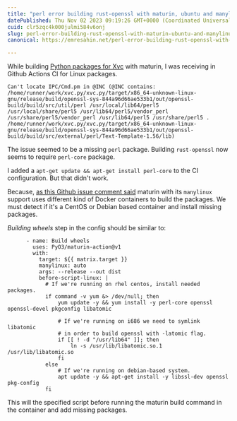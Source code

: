 ```yaml
---
title: "perl error building rust-openssl with maturin, ubuntu and manylinux"
datePublished: Thu Nov 02 2023 09:19:26 GMT+0000 (Coordinated Universal Time)
cuid: clr5zqc4k000julmi584v6onj
slug: perl-error-building-rust-openssl-with-maturin-ubuntu-and-manylinux
canonical: https://emresahin.net/perl-error-building-rust-openssl-with-maturin-ubuntu-and-manylinux/

---
```


While building [Python packages for Xvc](https://github.com/iesahin/xvc.py) with maturin, I was receiving in Github Actions CI for Linux packages.

    Can't locate IPC/Cmd.pm in @INC (@INC contains: /home/runner/work/xvc.py/xvc.py/target/x86_64-unknown-linux-gnu/release/build/openssl-sys-844a96d66ae533b1/out/openssl-build/build/src/util/perl /usr/local/lib64/perl5 /usr/local/share/perl5 /usr/lib64/perl5/vendor_perl /usr/share/perl5/vendor_perl /usr/lib64/perl5 /usr/share/perl5 . /home/runner/work/xvc.py/xvc.py/target/x86_64-unknown-linux-gnu/release/build/openssl-sys-844a96d66ae533b1/out/openssl-build/build/src/external/perl/Text-Template-1.56/lib)
    

The issue seemed to be a missing `perl` package. Building `rust-openssl` now seems to require `perl-core` package.

I added a `apt-get update && apt-get install perl-core` to the CI configuration. But that didn't work.

Because, [as this Github issue comment said](https://github.com/sfackler/rust-openssl/issues/2036#issuecomment-1724324145) maturin with its `manylinux` support uses different kind of Docker containers to build the packages. We must detect if it's a CentOS or Debian based container and install missing packages.

_Building wheels_ step in the config should be similar to:

          - name: Build wheels
            uses: PyO3/maturin-action@v1
            with:
              target: ${{ matrix.target }}
              manylinux: auto
              args: --release --out dist
              before-script-linux: |
                # If we're running on rhel centos, install needed packages.
                if command -v yum &> /dev/null; then
                    yum update -y && yum install -y perl-core openssl openssl-devel pkgconfig libatomic
    
                    # If we're running on i686 we need to symlink libatomic
                    # in order to build openssl with -latomic flag.
                    if [[ ! -d "/usr/lib64" ]]; then
                        ln -s /usr/lib/libatomic.so.1 /usr/lib/libatomic.so
                    fi
                else
                    # If we're running on debian-based system.
                    apt update -y && apt-get install -y libssl-dev openssl pkg-config
                fi
    

This will the specified script before running the maturin build command in the container and add missing packages.